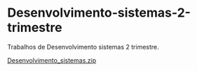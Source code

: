 # Desenvolvimento-sistemas-2-trimestre
Trabalhos de Desenvolvimento sistemas 2 trimestre.

[Desenvolvimento_sistemas.zip](https://github.com/C0mrad078/Desenvolvimento-sistemas-2-trimestre/files/7080338/Desenvolvimento_sistemas.zip)
